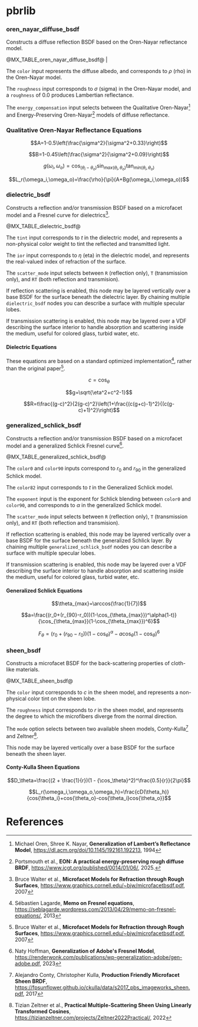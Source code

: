 # pbrlib

### oren_nayar_diffuse_bsdf
Constructs a diffuse reflection BSDF based on the Oren-Nayar reflectance model.

@MX_TABLE_oren_nayar_diffuse_bsdf@
                 |

The `color` input represents the diffuse albedo, and corresponds to $\rho$ (rho) in the Oren-Nayar model.

The `roughness` input corresponds to $\sigma$ (sigma) in the Oren-Nayar model, and a `roughness` of 0.0 produces Lambertian reflectance.

The `energy_compensation` input selects between the Qualitative Oren-Nayar[^Oren1994] and Energy-Preserving Oren-Nayar[^Portsmouth2025] models of diffuse reflectance.

### Qualitative Oren-Nayar Reflectance Equations

$$A=1-0.5\left(\frac{\sigma^2}{\sigma^2+0.33}\right)$$

$$B=1-0.45\left(\frac{\sigma^2}{\sigma^2+0.09}\right)$$

$$g(\omega_i,\omega_o)=\cos_{(\theta_i-\theta_o)}\sin_{{max}(\theta_i,\theta_o)}\tan_{{min}(\theta_i,\theta_o)}$$

$$L_r(\omega_i,\omega_o)=\frac{\rho}{\pi}(A+Bg(\omega_i,\omega_o))$$

### dielectric_bsdf
Constructs a reflection and/or transmission BSDF based on a microfacet model and a Fresnel curve for dielectrics[^Walter2007].

@MX_TABLE_dielectric_bsdf@

The `tint` input corresponds to $t$ in the dielectric model, and represents a non-physical color weight to tint the reflected and transmitted light.

The `ior` input corresponds to $\eta$ (eta) in the dielectric model, and represents the real-valued index of refraction of the surface.

The `scatter_mode` input selects between `R` (reflection only), `T` (transmission only), and `RT` (both reflection and transmision).

If reflection scattering is enabled, this node may be layered vertically over a base BSDF for the surface beneath the dielectric layer. By chaining multiple `dielectric_bsdf` nodes you can describe a surface with multiple specular lobes.

If transmission scattering is enabled, this node may be layered over a VDF describing the surface interior to handle absorption and scattering inside the medium, useful for colored glass, turbid water, etc.

#### Dielectric Equations

These equations are based on a standard optimized implementation[^Lagarde2013], rather than the original paper[^Walter2007].

$$c=\cos_{\theta}$$

$$g=\sqrt{\eta^2+c^2-1}$$

$$R=t\frac{(g-c)^2}{2(g-c)^2}\left(1+\frac{(c(g+c)-1)^2}{(c(g-c)+1)^2}\right)$$

### generalized_schlick_bsdf
Constructs a reflection and/or transmission BSDF based on a microfacet model and a generalized Schlick Fresnel curve[^Hoffman2023].

@MX_TABLE_generalized_schlick_bsdf@

The `color0` and `color90` inputs correspond to $r_0$ and $r_{90}$ in the generalized Schlick model.

The `color82` input corresponds to $t$ in the Generalized Schlick model.

The `exponent` input is the exponent for Schlick blending between `color0` and `color90`, and corresponds to $\alpha$ in the generalized Schlick model.

The `scatter_mode` input selects between `R` (reflection only), `T` (transmission only), and `RT` (both reflection and transmision).

If reflection scattering is enabled, this node may be layered vertically over a base BSDF for the surface beneath the generalized Schlick layer. By chaining multiple `generalized_schlick_bsdf` nodes you can describe a surface with multiple specular lobes.

If transmission scattering is enabled, this node may be layered over a VDF describing the surface interior to handle absorption and scattering inside the medium, useful for colored glass, turbid water, etc.

#### Generalized Schlick Equations

$$\theta_{max}=\arccos(\frac{1}{7})$$

$$a=\frac{(r_0+(r_{90}-r_0))(1-\cos_{\theta_{max}})^\alpha(1-t)}{\cos_{\theta_{max}}(1-\cos_{\theta_{max}})^6}$$

$$F_\theta=(r_0+(r_{90}-r_0))(1-\cos_{\theta})^\alpha-a\cos_{\theta}(1-\cos_{\theta})^6$$

### sheen_bsdf
Constructs a microfacet BSDF for the back-scattering properties of cloth-like materials.

@MX_TABLE_sheen_bsdf@

The `color` input corresponds to $c$ in the sheen model, and represents a non-physical color tint on the sheen lobe.

The `roughness` input corresponds to $r$ in the sheen model, and represents the degree to which the microfibers diverge from the normal direction.

The `mode` option selects between two available sheen models, Conty-Kulla[^Conty2017] and Zeltner[^Zeltner2022].

This node may be layered vertically over a base BSDF for the surface beneath the sheen layer. 

#### Conty-Kulla Sheen Equations

$$D_\theta=\frac{(2 + \frac{1}{r})(1 - {\cos_\theta}^2)^\frac{0.5}{r}}{2\pi}$$

$$L_r(\omega_i,\omega_o,\omega_h)=\frac{cD(\theta_h)}{cos{\theta_i}+cos{\theta_o}-cos{\theta_i}cos{\theta_o}}$$

# References

[^Conty2017]: Alejandro Conty, Christopher Kulla, **Production Friendly Microfacet Sheen BRDF**, <https://fpsunflower.github.io/ckulla/data/s2017_pbs_imageworks_sheen.pdf>, 2017

[^Hoffman2023]: Naty Hoffman, **Generalization of Adobe's Fresnel Model**, <https://renderwonk.com/publications/wp-generalization-adobe/gen-adobe.pdf>, 2023

[^Lagarde2013]: Sébastien Lagarde, **Memo on Fresnel equations**, https://seblagarde.wordpress.com/2013/04/29/memo-on-fresnel-equations/, 2013

[^Oren1994]: Michael Oren, Shree K. Nayar, **Generalization of Lambert’s Reflectance Model**, <https://dl.acm.org/doi/10.1145/192161.192213>, 1994

[^Portsmouth2025]: Portsmouth et al., **EON: A practical energy-preserving rough diffuse BRDF**, <https://www.jcgt.org/published/0014/01/06/>, 2025.

[^Walter2007]: Bruce Walter et al., **Microfacet Models for Refraction through Rough Surfaces**, <https://www.graphics.cornell.edu/~bjw/microfacetbsdf.pdf>, 2007

[^Zeltner2022]: Tizian Zeltner et al., **Practical Multiple-Scattering Sheen Using Linearly Transformed Cosines**, <https://tizianzeltner.com/projects/Zeltner2022Practical/>, 2022